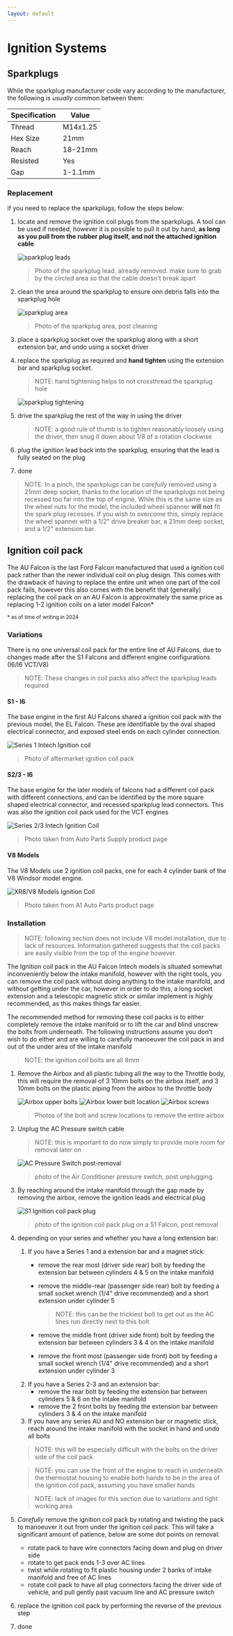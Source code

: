 ```yaml
---
layout: default
---
```


# Ignition Systems

## Sparkplugs
While the sparkplug manufacturer code vary according to the manufacturer, the following is *usually* common between them:

| Specification | Value |
| --- | --- |
| Thread | M14x1.25 |
| Hex Size | 21mm |
| Reach | 18-21mm |
| Resisted | Yes |
| Gap | 1-1.1mm |

### Replacement

if you need to replace the sparkplugs, follow the steps below:

1. locate and remove the ignition coil plugs from the sparkplugs. A tool can be used if needed, however it is possible to pull it out by hand, **as long as you pull from the rubber plug itself, and not the attached ignition cable**

    ![sparkplug leads](./spark-plug-lead.jpg)

    > Photo of the sparkplug lead, already removed. make sure to grab by the circled area so that the cable doesn't break apart

1. clean the area around the sparkplug to ensure onn debris falls into the sparkplug hole

    ![sparkplug area](./spark-plug-area.jpg)

    > Photo of the sparkplug area, post cleaning

1. place a sparkplug socket over the sparkplug along with a short extension bar, and undo using a socket driver

1. replace the sparkplug as required and **hand tighten** using the extension bar and sparkplug socket.

    > NOTE: hand tightening helps to not crossthread the sparkplug hole

    ![sparkplug tightening](./hand-tighen-spark.jpg)

1. drive the sparkplug the rest of the way in using the driver

    > NOTE: a good rule of thumb is to tighten reasonably loosely using the driver, then snug it down about 1/8 of a rotation clockwise

1. plug the ignition lead back into the sparkplug, ensuring that the lead is fully seated on the plug
1. done


> NOTE: In a pinch, the sparkplugs can be *carefully* removed using a 21mm deep socket, thanks to the location of the sparkplugs not being recessed too far into the top of engine. While this is the same size as the wheel nuts for the model, the included wheel spanner **will not** fit the spark plug recesses. If you wish to overcome this, simply replace the wheel spanner with a 1/2" drive breaker bar, a 21mm deep socket, and a 1/2" extension bar.

## Ignition coil pack
The AU Falcon is the last Ford Falcon manufactured that used a ignition coil pack rather than the newer individual coil on plug design. This comes with the drawback of having to replace the entire unit when one part of the coil pack fails, however this also comes with the benefit that (generally) replacing the coil pack on an AU Falcon is approximately the same price as replacing 1-2 ignition coils on a later model Falcon*

<sup>* as of time of writing in 2024</sup>

### Variations
There is no one universal coil pack for the entire line of AU Falcons, due to changes made after the S1 Falcons and different engine configurations (I6/I6 VCT/V8)

> NOTE: These changes in coil packs also affect the sparkplug leads required

#### S1 - I6
The base engine in the first AU Falcons shared a ignition coil pack with the previous model, the EL Falcon. These are identifiable by the oval shaped electrical connector, and exposed steel ends on each cylinder connection.

![Series 1 Intech Ignition coil](./AUI-Intech-Coil.jpg)

> Photo of aftermarket ignition coil pack

#### S2/3 - I6
The base engine for the later models of falcons had a different coil pack with different connections, and can be identified by the more square shaped electrical connector, and recessed sparkplug lead connectors. This was also the ignition coil pack used for the VCT engines

![Series 2/3 Intech Ignition Coil](./AUII-III-Intech-Coil.png)

> Photo taken from Auto Parts Supply product page

#### V8 Models
The V8 Models use 2 ignition coil packs, one for each 4 cylinder bank of the V8 Windsor model engine.

![XR8/V8 Models Ignition Coil](./V8-Coil.png)

> Photo taken from A1 Auto Parts product page

### Installation

> NOTE: following section does not include V8 model installation, due to lack of resources. Information gathered suggests that the coil packs are easily visible from the top of the engine however.

The Ignition coil pack in the AU Falcon Intech models is situated somewhat inconveniently below the intake manifold, however with the right tools, you can remove the coil pack without doing anything to the intake manifold, and without getting under the car, however in order to do this, a long socket extension and a telescopic magnetic stick or similar implement is highly recommended, as this makes things far easier.

The recommended method for removing these coil packs is to either completely remove the intake manifold or to lift the car and blind unscrew the bolts from underneath. The following instructions assume you don't wish to do either and are willing to carefully manoeuver the coil pack in and out of the under area of the intake manifold

> NOTE: the ignition coil bolts are all 8mm

1. Remove the Airbox and all plastic tubing all the way to the Throttle body, this will require the removal of 3 10mm bolts on the airbox itself, and 3 10mm bolts on the plastic piping from the airbox to the throttle body
    
    ![Airbox upper bolts](../../Common/airbox-removal-outer.jpg)
    ![Airbox lower bolt location](../../Common/airbox-removal-inner.jpg)
    ![Airbox screws](../../Common/airbox-screws.jpg)

    > Photos of the bolt and screw locations to remove the entire airbox

1. Unplug the AC Pressure switch cable

    > NOTE: this is important to do now simply to provide more room for removal later on

    ![AC Pressure Switch post-removal](./ac-switch-unplugged.jpg)

    > photo of the Air Conditioner pressure switch, post unplugging.

1. By reaching around the intake manifold through the gap made by removing the airbox, remove the ignition leads and electrical plug
    
    ![S1 Ignition coil pack plug](./ignition-plug.jpg)

    > photo of the ignition coil pack plug on a S1 Falcon, post removal

1. depending on your series and whether you have a long extension bar:
    1. If you have a Series 1 and a extension bar and a magnet stick:
        - remove the rear most (driver side rear) bolt by feeding the extension bar between cylinders 4 & 5 on the intake manifold
        - remove the middle-rear (passenger side rear) bolt by feeding a small socket wrench (1/4" drive recommended) and a short extension under cylinder 5

            > NOTE: this can be the trickiest bolt to get out as the AC lines run directly next to this bolt

        - remove the middle front (driver side front) bolt by feeding the extension bar between cylinders 3 & 4 on the intake manifold
        - remove the front most (passenger side front) bolt by feeding a small socket wrench (1/4" drive recommended) and a short extension under cylinder 3
    1. If you have a Series 2-3 and an extension bar:
        - remove the rear bolt by feeding the extension bar between cylinders 5 & 6 on the intake manifold
        - remove the 2 front bolts by feeding the extension bar between cylinders 3 & 4 on the intake manifold
    1. If you have any series AU and NO extension bar or magnetic stick, reach around the intake manifold with the socket in hand and undo all bolts
    > NOTE: this will be especially difficult with the bolts on the driver side of the coil pack

    > NOTE: you can use the front of the engine to reach in underneath the thermostat housing to enable both hands to be in the area of the ignition coil pack, assuming you have smaller hands

    > NOTE: lack of images for this section due to variations and tight working area
1. *Carefully* remove the ignition coil pack by rotating and twisting the pack to manoeuver it out from under the ignition coil pack. This will take a significant amount of patience, below are some dot points on removal:
    - rotate pack to have wire connectors facing down and plug on driver side
    - rotate to get pack ends 1-3 over AC lines
    - twist while rotating to fit plastic housing under 2 banks of intake manifold and free of AC lines
    - rotate coil pack to have all plug connectors facing the driver side of vehicle, and pull gently past vacuum line and AC pressure switch
1. replace the ignition coil pack by performing the reverse of the previous step
1. done